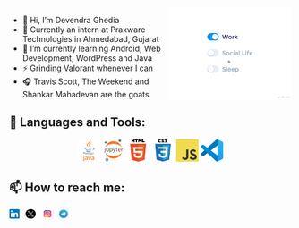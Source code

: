<img src = "https://github.com/DevendraGhedia/DevendraGhedia/blob/main/work_balance.gif" alt = "right img" align = "right" width = "220" height = "auto"/>

- 👋 Hi, I’m Devendra Ghedia
- 🔭 Currently an intern at Praxware Technologies in Ahmedabad, Gujarat
- 🌱 I’m currently learning Android, Web Development, WordPress and Java
- ⚡ Grinding Valorant whenever I can
- 🎧 Travis Scott, The Weekend and Shankar Mahadevan are the goats
  
  

## 🧰 Languages and Tools:
<p align="center">
<code><img height="40" src="https://raw.githubusercontent.com/github/explore/80688e429a7d4ef2fca1e82350fe8e3517d3494d/topics/java/java.png" alt="Java"></code>
<code><img height="40" src="https://raw.githubusercontent.com/github/explore/80688e429a7d4ef2fca1e82350fe8e3517d3494d/topics/jupyter-notebook/jupyter-notebook.png" alt="Jupyter"></code>
<code><img height = "40" src = "https://raw.githubusercontent.com/github/explore/80688e429a7d4ef2fca1e82350fe8e3517d3494d/topics/html/html.png" alt="Html"></code>
<code><img height = "40" src = "https://raw.githubusercontent.com/github/explore/80688e429a7d4ef2fca1e82350fe8e3517d3494d/topics/css/css.png" alt="Css"></code>
<code><img height = "40" src="https://raw.githubusercontent.com/github/explore/80688e429a7d4ef2fca1e82350fe8e3517d3494d/topics/javascript/javascript.png" alt="Javascript" margin:4px"></code>
<code><img height = "40" src="https://raw.githubusercontent.com/github/explore/80688e429a7d4ef2fca1e82350fe8e3517d3494d/topics/visual-studio-code/visual-studio-code.png" alt="VS Code" margin:4px"></code>
</p>

## 📫 How to reach me:

[<img src="https://github.com/DevendraGhedia/DevendraGhedia/blob/main/linkedIn.png" width = "3.5%"/>](https://www.linkedin.com/in/devendra-ghedia-18a553285) &nbsp; [<img src = "https://github.com/DevendraGhedia/DevendraGhedia/blob/main/twitter.png" width = "3.5%"/>](https://twitter.com/Devendra_Ghedia)  &nbsp; [<img src = "https://github.com/DevendraGhedia/DevendraGhedia/blob/main/instagram-new.png" width = "3.5%" />](https://www.instagram.com/bhindislob) &nbsp; [<img src="https://github.com/DevendraGhedia/DevendraGhedia/blob/main/telegram_logo.png" width = "3.5%"/>](t.me/CholeKulche720)

